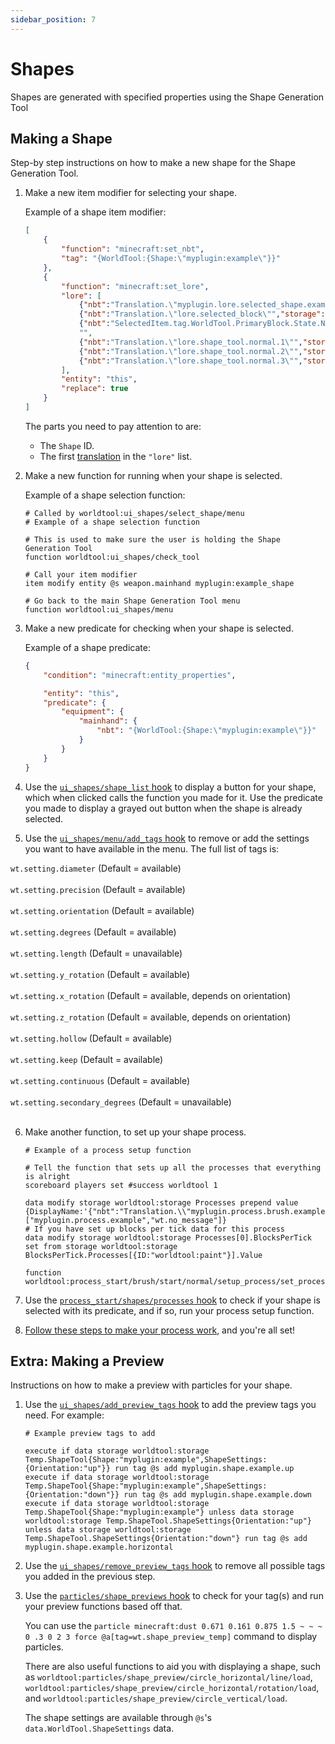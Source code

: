 ```yaml
---
sidebar_position: 7
---
```


# Shapes

Shapes are generated with specified properties using the Shape Generation Tool

## Making a Shape

Step-by step instructions on how to make a new shape for the Shape Generation Tool.

1. Make a new item modifier for selecting your shape.
    
    Example of a shape item modifier:
    
    ```json
    [
        {
            "function": "minecraft:set_nbt",
            "tag": "{WorldTool:{Shape:\"myplugin:example\"}}"
        },
        {
            "function": "minecraft:set_lore",
            "lore": [
                {"nbt":"Translation.\"myplugin.lore.selected_shape.example\"","storage": "worldtool:storage","color": "yellow","italic": false},
                {"nbt":"Translation.\"lore.selected_block\"","storage": "worldtool:storage","color": "light_purple","italic": false},
                {"nbt":"SelectedItem.tag.WorldTool.PrimaryBlock.State.Name", "entity": "@s","color": "aqua","italic": false},
                "",
                {"nbt":"Translation.\"lore.shape_tool.normal.1\"","storage": "worldtool:storage","interpret": true,"italic": false},
                {"nbt":"Translation.\"lore.shape_tool.normal.2\"","storage": "worldtool:storage","interpret": true,"italic": false},
                {"nbt":"Translation.\"lore.shape_tool.normal.3\"","storage": "worldtool:storage","interpret": true,"italic": false}
            ],
            "entity": "this",
            "replace": true
        }
    ]
    ```

    The parts you need to pay attention to are:

    * The `Shape` ID.
    * The first [translation](translations#adding-translations-to-existing-languages) in the `"lore"` list.

2. Make a new function for running when your shape is selected.
    
    Example of a shape selection function:

    ```mcfunction
    # Called by worldtool:ui_shapes/select_shape/menu
    # Example of a shape selection function

    # This is used to make sure the user is holding the Shape Generation Tool
    function worldtool:ui_shapes/check_tool

    # Call your item modifier
    item modify entity @s weapon.mainhand myplugin:example_shape

    # Go back to the main Shape Generation Tool menu
    function worldtool:ui_shapes/menu
    ```

3. Make a new predicate for checking when your shape is selected.

    Example of a shape predicate:

    ```json
    {
        "condition": "minecraft:entity_properties",

        "entity": "this",
        "predicate": {
            "equipment": {
                "mainhand": {
                    "nbt": "{WorldTool:{Shape:\"myplugin:example\"}}"
                }
            }
        }
    }
    ```

4. Use the [`ui_shapes/shape_list` hook](hooks#ui_shapesshape_list) to display a button for your shape, which when clicked calls the function you made for it. Use the predicate you made to display a grayed out button when the shape is already selected.

5. Use the [`ui_shapes/menu/add_tags` hook](hooks#ui_shapesmenuadd_tags) to remove or add the settings you want to have available in the menu. The full list of tags is:
  
  `wt.setting.diameter` (Default = available)<br></br>
  `wt.setting.precision` (Default = available)<br></br>
  `wt.setting.orientation` (Default = available)<br></br>
  `wt.setting.degrees` (Default = available)<br></br>
  `wt.setting.length` (Default = unavailable)<br></br>
  `wt.setting.y_rotation` (Default = available)<br></br>
  `wt.setting.x_rotation` (Default = available, depends on orientation)<br></br>
  `wt.setting.z_rotation` (Default = available, depends on orientation)<br></br>
  `wt.setting.hollow` (Default = available)<br></br>
  `wt.setting.keep` (Default = available)<br></br>
  `wt.setting.continuous` (Default = available)<br></br>
  `wt.setting.secondary_degrees` (Default = unavailable)<br></br>

6. Make another function, to set up your shape process.

    ```mcfunction
    # Example of a process setup function

    # Tell the function that sets up all the processes that everything is alright
    scoreboard players set #success worldtool 1

    data modify storage worldtool:storage Processes prepend value {DisplayName:'{"nbt":"Translation.\\"myplugin.process.brush.example\\"","storage":"worldtool:storage"}',ID:"myplugin:example",Tags:["myplugin.process.example","wt.no_message"]}
    # If you have set up blocks per tick data for this process
    data modify storage worldtool:storage Processes[0].BlocksPerTick set from storage worldtool:storage BlocksPerTick.Processes[{ID:"worldtool:paint"}].Value

    function worldtool:process_start/brush/start/normal/setup_process/set_process_values
    ```

7. Use the [`process_start/shapes/processes` hook](hooks#process_startshapesprocesses) to check if your shape is selected with its predicate, and if so, run your process setup function.

8. [Follow these steps to make your process work](processes#setting-up-files), and you're all set!

## Extra: Making a Preview

Instructions on how to make a preview with particles for your shape.

1. Use the [`ui_shapes/add_preview_tags` hook](hooks#ui_shapesadd_preview_tags) to add the preview tags you need. For example:

    ```mcfunction word-wrap
    # Example preview tags to add

    execute if data storage worldtool:storage Temp.ShapeTool{Shape:"myplugin:example",ShapeSettings:{Orientation:"up"}} run tag @s add myplugin.shape.example.up
    execute if data storage worldtool:storage Temp.ShapeTool{Shape:"myplugin:example",ShapeSettings:{Orientation:"down"}} run tag @s add myplugin.shape.example.down
    execute if data storage worldtool:storage Temp.ShapeTool{Shape:"myplugin:example"} unless data storage worldtool:storage Temp.ShapeTool.ShapeSettings{Orientation:"up"} unless data storage worldtool:storage Temp.ShapeTool.ShapeSettings{Orientation:"down"} run tag @s add myplugin.shape.example.horizontal
    ```

2. Use the [`ui_shapes/remove_preview_tags` hook](hooks#ui_shapesremove_preview_tags) to remove all possible tags you added in the previous step.

3. Use the [`particles/shape_previews` hook](hooks#particlesshape_previews) to check for your tag(s) and run your preview functions based off that.

    You can use the `particle minecraft:dust 0.671 0.161 0.875 1.5 ~ ~ ~ 0 .3 0 2 3 force @a[tag=wt.shape_preview_temp]` command to display particles.
    
    There are also useful functions to aid you with displaying a shape, such as `worldtool:particles/shape_preview/circle_horizontal/line/load`, `worldtool:particles/shape_preview/circle_horizontal/rotation/load`, and `worldtool:particles/shape_preview/circle_vertical/load`.
    
    The shape settings are available through `@s`'s `data.WorldTool.ShapeSettings` data.
